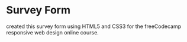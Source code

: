 # Survey Form

created this survey form using HTML5 and CSS3 for the freeCodecamp responsive web design online course.

